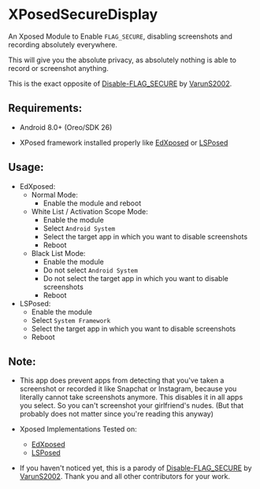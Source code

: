 # XPosedSecureDisplay

An Xposed Module to Enable `FLAG_SECURE`, disabling screenshots and recording absolutely everywhere.

This will give you the absolute privacy, as absolutely nothing is able to record or screenshot anything.

This is the exact opposite of [Disable-FLAG_SECURE](https://github.com/VarunS2002/Xposed-Disable-FLAG_SECURE) by [VarunS2002](https://github.com/VarunS2002).

## Requirements:

- Android 8.0+ (Oreo/SDK 26)

- XPosed framework installed properly like [EdXposed](https://github.com/ElderDrivers/EdXposed/)
  or [LSPosed](https://github.com/LSPosed/LSPosed/)

## Usage:

- EdXposed:
    - Normal Mode:
        - Enable the module and reboot
    - White List / Activation Scope Mode:
        - Enable the module
        - Select `Android System`
        - Select the target app in which you want to disable screenshots
        - Reboot
    - Black List Mode:
        - Enable the module
        - Do not select `Android System`
        - Do not select the target app in which you want to disable screenshots
        - Reboot
- LSPosed:
    - Enable the module
    - Select `System Framework`
    - Select the target app in which you want to disable screenshots
    - Reboot

## Note:

- This app does prevent apps from detecting that you've taken a screenshot or recorded it like Snapchat or Instagram,
  because you literally cannot take screenshots anymore.
  This disables it in all apps you select. So you can't screenshot your girlfriend's nudes.
  (But that probably does not matter since you're reading this anyway)

- Xposed Implementations Tested on:
    - [EdXposed](https://github.com/ElderDrivers/EdXposed/)
    - [LSPosed](https://github.com/LSPosed/LSPosed/)

- If you haven't noticed yet, this is a parody of [Disable-FLAG_SECURE](https://github.com/VarunS2002/Xposed-Disable-FLAG_SECURE) by [VarunS2002](https://github.com/VarunS2002). Thank you and all other contributors for your work.
